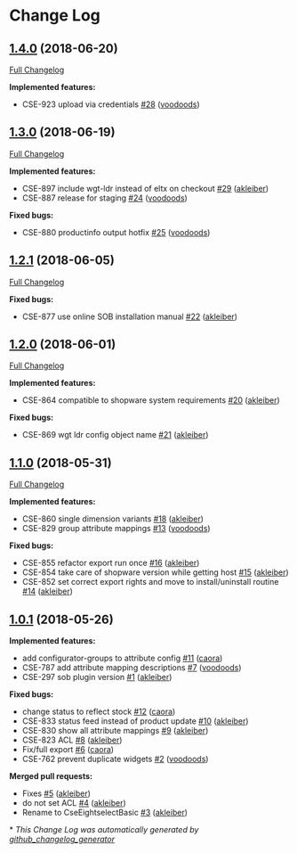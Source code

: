 # Change Log

## [1.4.0](https://github.com/8select/shopware-plugin-sob/tree/1.4.0) (2018-06-20)
[Full Changelog](https://github.com/8select/shopware-plugin-sob/compare/1.3.0...1.4.0)

**Implemented features:**

- CSE-923 upload via credentials [\#28](https://github.com/8select/shopware-plugin-sob/pull/28) ([voodoods](https://github.com/voodoods))

## [1.3.0](https://github.com/8select/shopware-plugin-sob/tree/1.3.0) (2018-06-19)
[Full Changelog](https://github.com/8select/shopware-plugin-sob/compare/1.2.1...1.3.0)

**Implemented features:**

- CSE-897 include wgt-ldr instead of eltx on checkout [\#29](https://github.com/8select/shopware-plugin-sob/pull/29) ([akleiber](https://github.com/akleiber))
- CSE-887 release for staging [\#24](https://github.com/8select/shopware-plugin-sob/pull/24) ([voodoods](https://github.com/voodoods))

**Fixed bugs:**

- CSE-880 productinfo output hotfix [\#25](https://github.com/8select/shopware-plugin-sob/pull/25) ([voodoods](https://github.com/voodoods))

## [1.2.1](https://github.com/8select/shopware-plugin-sob/tree/1.2.1) (2018-06-05)
[Full Changelog](https://github.com/8select/shopware-plugin-sob/compare/1.2.0...1.2.1)

**Fixed bugs:**

- CSE-877 use online SOB installation manual [\#22](https://github.com/8select/shopware-plugin-sob/pull/22) ([akleiber](https://github.com/akleiber))

## [1.2.0](https://github.com/8select/shopware-plugin-sob/tree/1.2.0) (2018-06-01)
[Full Changelog](https://github.com/8select/shopware-plugin-sob/compare/1.1.0...1.2.0)

**Implemented features:**

- CSE-864 compatible to shopware system requirements [\#20](https://github.com/8select/shopware-plugin-sob/pull/20) ([akleiber](https://github.com/akleiber))

**Fixed bugs:**

- CSE-869 wgt ldr config object name [\#21](https://github.com/8select/shopware-plugin-sob/pull/21) ([akleiber](https://github.com/akleiber))

## [1.1.0](https://github.com/8select/shopware-plugin-sob/tree/1.1.0) (2018-05-31)
[Full Changelog](https://github.com/8select/shopware-plugin-sob/compare/1.0.1...1.1.0)

**Implemented features:**

- CSE-860 single dimension variants [\#18](https://github.com/8select/shopware-plugin-sob/pull/18) ([akleiber](https://github.com/akleiber))
- CSE-829 group attribute mappings [\#13](https://github.com/8select/shopware-plugin-sob/pull/13) ([voodoods](https://github.com/voodoods))

**Fixed bugs:**

- CSE-855 refactor export run once [\#16](https://github.com/8select/shopware-plugin-sob/pull/16) ([akleiber](https://github.com/akleiber))
- CSE-854 take care of shopware version while getting host [\#15](https://github.com/8select/shopware-plugin-sob/pull/15) ([akleiber](https://github.com/akleiber))
- CSE-852 set correct export rights and move to install/uninstall routine [\#14](https://github.com/8select/shopware-plugin-sob/pull/14) ([akleiber](https://github.com/akleiber))

## [1.0.1](https://github.com/8select/shopware-plugin-sob/tree/1.0.1) (2018-05-26)
**Implemented features:**

- add configurator-groups to attribute config [\#11](https://github.com/8select/shopware-plugin-sob/pull/11) ([caora](https://github.com/caora))
- CSE-787 add attribute mapping descriptions [\#7](https://github.com/8select/shopware-plugin-sob/pull/7) ([voodoods](https://github.com/voodoods))
- CSE-297 sob plugin version [\#1](https://github.com/8select/shopware-plugin-sob/pull/1) ([akleiber](https://github.com/akleiber))

**Fixed bugs:**

- change status to reflect stock [\#12](https://github.com/8select/shopware-plugin-sob/pull/12) ([caora](https://github.com/caora))
- CSE-833 status feed instead of product update [\#10](https://github.com/8select/shopware-plugin-sob/pull/10) ([akleiber](https://github.com/akleiber))
- CSE-830 show all attribute mappings [\#9](https://github.com/8select/shopware-plugin-sob/pull/9) ([akleiber](https://github.com/akleiber))
- CSE-823 ACL [\#8](https://github.com/8select/shopware-plugin-sob/pull/8) ([akleiber](https://github.com/akleiber))
- Fix/full export [\#6](https://github.com/8select/shopware-plugin-sob/pull/6) ([caora](https://github.com/caora))
- CSE-762 prevent duplicate widgets [\#2](https://github.com/8select/shopware-plugin-sob/pull/2) ([voodoods](https://github.com/voodoods))

**Merged pull requests:**

- Fixes [\#5](https://github.com/8select/shopware-plugin-sob/pull/5) ([akleiber](https://github.com/akleiber))
- do not set ACL [\#4](https://github.com/8select/shopware-plugin-sob/pull/4) ([akleiber](https://github.com/akleiber))
- Rename to CseEightselectBasic [\#3](https://github.com/8select/shopware-plugin-sob/pull/3) ([akleiber](https://github.com/akleiber))



\* *This Change Log was automatically generated by [github_changelog_generator](https://github.com/skywinder/Github-Changelog-Generator)*